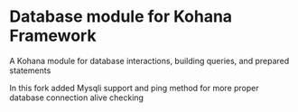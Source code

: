 Database module for Kohana Framework
====================================

A Kohana module for database interactions, building queries, and prepared statements

In this fork added Mysqli support and ping method for more proper database connection alive checking
